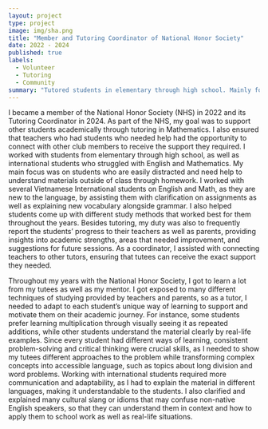 ```yaml
---
layout: project
type: project
image: img/sha.png
title: "Member and Tutoring Coordinator of National Honor Society"
date: 2022 - 2024
published: true
labels:
  - Volunteer
  - Tutoring
  - Community
summary: "Tutored students in elementary through high school. Mainly focused on helping out students who are easily distracted with homework and international students on English and Mathematics. Helped members connect with teachers with students who are in need of tutoring"
---
```


I became a member of the National Honor Society (NHS) in 2022 and its Tutoring Coordinator in 2024. As part of the NHS, my goal was to support other students academically through tutoring in Mathematics. I also ensured that teachers who had students who needed help had the opportunity to connect with other club members to receive the support they required. I worked with students from elementary through high school, as well as international students who struggled with English and Mathematics. My main focus was on students who are easily distracted and need help to understand materials outside of class through homework. I worked with several Vietnamese International students on English and Math, as they are new to the language, by assisting them with clarification on assignments as well as explaining new vocabulary alongside grammar. I also helped students come up with different study methods that worked best for them throughout the years. Besides tutoring, my duty was also to frequently report the students’ progress to their teachers as well as parents, providing insights into academic strengths, areas that needed improvement, and suggestions for future sessions. As a coordinator, I assisted with connecting teachers to other tutors, ensuring that tutees can receive the exact support they needed.
	
Throughout my years with the National Honor Society, I got to learn a lot from my tutees as well as my mentor. I got exposed to many different techniques of studying provided by teachers and parents, so as a tutor, I needed to adapt to each student’s unique way of learning to support and motivate them on their academic journey. For instance, some students prefer learning multiplication through visually seeing it as repeated additions, while other students understand the material clearly by real-life examples. Since every student had different ways of learning, consistent problem-solving and critical thinking were crucial skills, as I needed to show my tutees different approaches to the problem while transforming complex concepts into accessible language, such as topics about long division and word problems. Working with international students required more communication and adaptability, as I had to explain the material in different languages, making it understandable to the students. I also clarified and explained many cultural slang or idioms that may confuse non-native English speakers, so that they can understand them in context and how to apply them to school work as well as real-life situations. 
